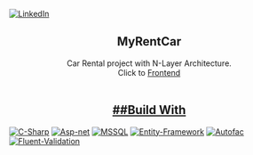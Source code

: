 [![LinkedIn][linkedin-shield]][linkedin-url]
    <br />
  <h2 align="center">MyRentCar</h2>
  <p align="center">
    Car Rental project with N-Layer Architecture.
     <br />
     Click to
 <a href="https://github.com/caganaytac/MyRentCar-Frontend">
  Frontend 
    <br />
    <br />
  <h2 align="center">##Build With</h2>

[![C-Sharp](https://img.shields.io/badge/C%23-239120?style=for-the-badge&logo=c-sharp&logoColor=white)](https://docs.microsoft.com/en-us/dotnet/csharp/)
[![Asp-net](https://img.shields.io/badge/ASP.NET-5C2D91?style=for-the-badge&logo=.net&logoColor=white)](https://dotnet.microsoft.com/apps/aspnet)
[![MSSQL](https://img.shields.io/badge/MSSQL-004880?style=for-the-badge&logo=microsoft-sql-server&logoColor=white)](https://www.microsoft.com/en-us/sql-server/sql-server-2019?rtc=2)
[![Entity-Framework](https://img.shields.io/badge/Entity%20Framework-004880?style=for-the-badge&logo=nuget&logoColor=white)](https://docs.microsoft.com/en-us/ef/)
[![Autofac](https://img.shields.io/badge/Autofac-004880?style=for-the-badge&logo=nuget&logoColor=white)](https://autofac.org/)
[![Fluent-Validation](https://img.shields.io/badge/Fluent%20Validation-004880?style=for-the-badge&logo=nuget&logoColor=white)](https://fluentvalidation.net/)




[linkedin-shield]: https://img.shields.io/badge/LinkedIn-0077B5?style=for-the-badge&logo=linkedin&logoColor=white
[linkedin-url]: https://linkedin.com/in/caganaytac
